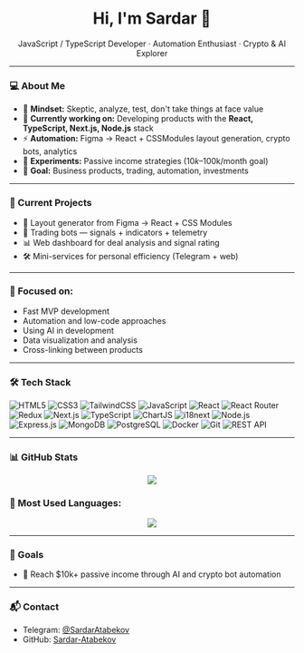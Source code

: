 <h1 align="center">Hi, I'm Sardar 👋</h1>
<p align="center">
  JavaScript / TypeScript Developer · Automation Enthusiast · Crypto & AI Explorer  
</p>

---

### 💻 About Me

- 🧠 **Mindset:** Skeptic, analyze, test, don't take things at face value
- 📍 **Currently working on:** Developing products with the **React, TypeScript, Next.js, Node.js** stack
- ⚡ **Automation:** Figma → React + CSSModules layout generation, crypto bots, analytics
- 🧪 **Experiments:** Passive income strategies ($10k–$100k/month goal)
- 🧭 **Goal:** Business products, trading, automation, investments

---

### 🚀 Current Projects

- 🧩 Layout generator from Figma → React + CSS Modules
- 🤖 Trading bots — signals + indicators + telemetry
- 📊 Web dashboard for deal analysis and signal rating
- 🛠️ Mini-services for personal efficiency (Telegram + web)

---

### 🧠 Focused on:

- Fast MVP development
- Automation and low-code approaches
- Using AI in development
- Data visualization and analysis
- Cross-linking between products

---

### 🛠️ Tech Stack

![HTML5](https://img.shields.io/badge/-HTML5-e34f26?logo=html5&logoColor=fff&style=flat)
![CSS3](https://img.shields.io/badge/-CSS3-1572b6?logo=css3&logoColor=fff&style=flat)
![TailwindCSS](https://img.shields.io/badge/-TailwindCSS-38b2ac?logo=tailwind-css&logoColor=fff&style=flat)
![JavaScript](https://img.shields.io/badge/-JavaScript-f7df1e?logo=javascript&logoColor=000&style=flat)
![React](https://img.shields.io/badge/-React-20232A?logo=react&logoColor=61dafb&style=flat)
![React Router](https://img.shields.io/badge/-ReactRouter-ca4245?logo=react-router&logoColor=fff&style=flat)
![Redux](https://img.shields.io/badge/-Redux-764abc?logo=redux&logoColor=fff&style=flat)
![Next.js](https://img.shields.io/badge/-Next.js-000000?logo=next.js&logoColor=fff&style=flat)
![TypeScript](https://img.shields.io/badge/-TypeScript-007ACC?logo=typescript&logoColor=fff&style=flat)
![ChartJS](https://img.shields.io/badge/-ChartJS-ff6384?logo=chart.js&logoColor=fff&style=flat)
![i18next](https://img.shields.io/badge/-i18next-26A69A?logo=react&logoColor=fff&style=flat)
![Node.js](https://img.shields.io/badge/-Node.js-339933?logo=node.js&logoColor=fff&style=flat)
![Express.js](https://img.shields.io/badge/-Express.js-000000?logo=express&logoColor=fff&style=flat)
![MongoDB](https://img.shields.io/badge/-MongoDB-47A248?logo=mongodb&logoColor=fff&style=flat)
![PostgreSQL](https://img.shields.io/badge/-PostgreSQL-4169E1?logo=postgresql&logoColor=fff&style=flat)
![Docker](https://img.shields.io/badge/-Docker-2496ed?logo=docker&logoColor=fff&style=flat)
![Git](https://img.shields.io/badge/-Git-F05032?logo=git&logoColor=fff&style=flat)
![REST API](https://img.shields.io/badge/-REST-02569B?logo=visual-studio-code&logoColor=fff&style=flat)

---

### 📊 GitHub Stats

<p align="center">
  <img src="https://github-readme-stats.vercel.app/api?username=Sardar-Atabekov&show_icons=true&theme=radical&title_color=0a66c2&icon_color=0a66c2&text_color=ffffff&bg_color=000000&border_color=0a66c2" />
</p>

### 🧠 Most Used Languages:

<p align="center">
  <img src="https://github-readme-stats.vercel.app/api/top-langs/?username=Sardar-Atabekov&layout=compact&theme=radical" />
</p>

---

### 🧭 Goals

- 💸 Reach $10k+ passive income through AI and crypto bot automation

---

### 📬 Contact

- Telegram: [@SardarAtabekov](https://t.me/SardarAtabekov)
- GitHub: [Sardar-Atabekov](https://github.com/Sardar-Atabekov)

